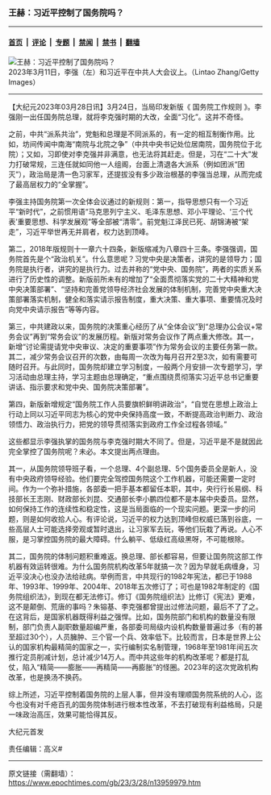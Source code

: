 ### 王赫：习近平控制了国务院吗？

---

#### [首页](../../../..?n13959979) &nbsp;|&nbsp; [评论](../../../../../epoch-comment?n13959979) &nbsp;|&nbsp; [专题](../../../../../epoch-special?n13959979) &nbsp;|&nbsp; [禁闻](../../../../../epoch-news?n13959979) &nbsp;|&nbsp; [禁书](../../../../../books?n13959979) &nbsp;|&nbsp; [翻墙](https://github.com/gfw-breaker/nogfw/blob/master/README.md?n13959979)


<div><img alt="王赫：习近平控制了国务院吗？" class="attachment-djy_600_400 size-djy_600_400 wp-post-image" src="https://i.epochtimes.com/assets/uploads/2023/03/id13948198-GettyImages-1472702968_linght-600x400.jpg"/>
<div class="caption">
 2023年3月11日，李强（左）和习近平在中共人大会议上。（Lintao Zhang/Getty Images）
</div></div><hr/><div class="post_content" id="artbody" itemprop="articleBody">
 <!-- article content begin -->
 <p>
  【大纪元2023年03月28日讯】3月24日，当局印发新版《
  <ok href="https://www.epochtimes.com/gb/tag/%E5%9B%BD%E5%8A%A1%E9%99%A2%E5%B7%A5%E4%BD%9C%E8%A7%84%E5%88%99.html">
   国务院工作规则
  </ok>
  》。李强刚一出任国务院总理，就将李克强时期的大改，全面“习化”。这并不奇怪。
 </p>
 <p>
  之前，中共“派系共治”，党魁和总理是不同派系的，有一定的相互制衡作用。比如，坊间传闻中南海“南院与北院之争”（中共中央书记处位居南院，国务院位于北院）；又如，习即使对李克强并非满意，也无法将其赶走。但是，习在“二十大”发力打破常规，三连任就如同他一人组阁，台面上清退各大派系（例如团派“团灭”），政治局是清一色习家军，还提拔没有多少政治根基的李强当总理，从而完成了最高层权力的“全掌握”。
 </p>
 <p>
  李强主持国务院第一次全体会议通过的新规则：第一，指导思想只有一个习近平“新时代”，之前惯用语“马克思列宁主义、毛泽东思想、邓小平理论、‘三个代表’重要思想、科学发展观”等全部被“清零”。前党魁江泽民已死、胡锦涛被“架走”，习近平举世再无并肩者，权力达到顶峰。
 </p>
 <p>
  第二，2018年版规则十一章六十四条，新版缩减为八章四十三条。李强强调，国务院首先是个“政治机关”。什么意思呢？习党中央是决策者，讲究的是领导力；国务院是执行者，讲究的是执行力。过去并称的“党中央、国务院”，两者的实质关系进行了历史性的调整。新版前所未有的增加了“全面贯彻落实党的二十大精神和党中央决策部署”、“坚持和完善党领导经济社会发展的体制机制，完善党中央重大决策部署落实机制，健全和落实请示报告制度，重大决策、重大事项、重要情况及时向党中央请示报告”等等内容。
 </p>
 <p>
  第三，中共建政以来，国务院的决策重心经历了从“全体会议”到“总理办公会议+常务会议”再到“常务会议”的发展历程。新版对常务会议作了两点重大修改。其一，新增“讨论需提请党中央审议、决定的重要事项”作为常务会议的主要任务第一款。其二，减少常务会议召开的次数，由每周一次改为每月召开2至3次，如有需要可随时召开。与此同时，国务院却建立学习制度，一般两个月安排一次专题学习，学习活动由总理主持，学习主题由总理确定，“重点围绕贯彻落实习近平总书记重要讲话、指示要求和党中央、国务院决策部署”。
 </p>
 <p>
  第四，新版新增规定“国务院工作人员要旗帜鲜明讲政治”，“自觉在思想上政治上行动上同以习近平同志为核心的党中央保持高度一致，不断提高政治判断力、政治领悟力、政治执行力，把党的领导贯彻落实到政府工作全过程各领域。”
 </p>
 <p>
  这些都显示李强执掌的国务院与李克强时期大不同了。但是，习近平是不是就因此完全掌控了国务院呢？未必。本文提出两点理由。
 </p>
 <p>
  其一，从国务院领导班子看，一个总理、4个副总理、5个国务委员全是新人，没有中央政府领导经验。他们要完全驾控国务院这个工作机器，可能还需要一定时间。作为一个弥补措施，各部委一把手基本都留任本职，其中，央行行长易纲、科技部长王志刚、财政部长刘昆、交通部长李小鹏四位都不是本届中央委员。显然，如何保持工作的连续性和稳定性，这是当局面临的一个现实问题。更深一步的问题，则是如何收拾人心。有评论说，习近平的权力达到顶峰但权威已落到谷底，一些高层人士可能选择旁观或暂时退出，让习家军去玩，等他们玩栽了再说。人心不服，是习掌控国务院的最大障碍。什么躺平、低级红高级黑呀，不可能根除。
 </p>
 <p>
  其二，国务院的体制问题积重难返。换总理、部长都容易，但要让国务院这部工作机器有效运转很难。为什么国务院机构改革5年就搞一次？因为早就毛病缠身，习近平没决心也没办法给祛病。举例而言，中共现行的1982年宪法，都已于1988年、1993年、1999年、2004年、2018年五次修订了；可也是1982年制定的《国务院组织法》，到现在都无法修订。修订《国务院组织法》比修订《宪法》更难，这不是颠倒、荒唐的事吗？朱镕基、李克强都曾提出过修法问题，最后不了了之。在这背后，是国家机器既得利益之强悍。比如，国务院部门和机构的数量没有限制，部门负责人副职数量超编严重，各部委司局级内设机构数量普遍过多（有的甚至超过30个），人员臃肿、三个官一个兵、效率低下。比较而言，日本是世界上公认的国家机构最精简的国家之一，实行编制实名制管理，1968年至1981年间五次推行定员削减计划，总计减少14万人。而中共这些年的机构改革呢？都是打乱仗，陷入“精简——膨胀——再精简——再膨胀”的怪圈。2023年的这次党政机构改革，也是换汤不换药。
 </p>
 <p>
  综上所述，习近平控制着国务院的上层人事，但并没有理顺国务院系统的人心，迄今也没有对千疮百孔的国务院体制进行根本性改革，不去打破现有利益格局，只是一味政治高压，效果可能恰得其反。
 </p>
 <p>
  大纪元首发
 </p>
 <p>
  责任编辑：高义#
 </p>
 <!-- article content end -->
 <div id="below_article_ad">
 </div>
</div>


---

原文链接（需翻墙）：https://www.epochtimes.com/gb/23/3/28/n13959979.htm